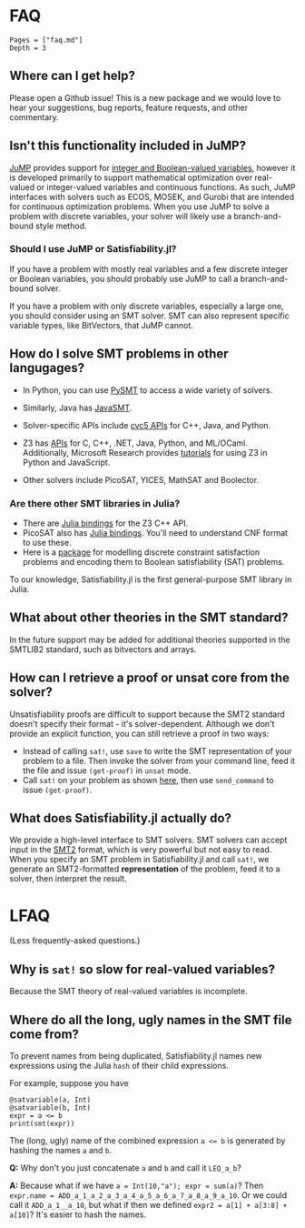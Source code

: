 # FAQ
```@contents
Pages = ["faq.md"]
Depth = 3
```

## Where can I get help?
Please open a Github issue! This is a new package and we would love to hear your suggestions, bug reports, feature requests, and other commentary.

## Isn't this functionality included in JuMP?
[JuMP](https://jump.dev/) provides support for [integer and Boolean-valued variables](https://jump.dev/JuMP.jl/stable/manual/variables/#Binary-variables), however it is developed primarily to support mathematical optimization over real-valued or integer-valued variables and continuous functions. As such, JuMP interfaces with solvers such as ECOS, MOSEK, and Gurobi that are intended for continuous optimization problems. When you use JuMP to solve a problem with discrete variables, your solver will likely use a branch-and-bound style method.

### Should I use JuMP or Satisfiability.jl?
If you have a problem with mostly real variables and a few discrete integer or Boolean variables, you should probably use JuMP to call a branch-and-bound solver.

If you have a problem with only discrete variables, especially a large one, you should consider using an SMT solver. SMT can also represent specific variable types, like BitVectors, that JuMP cannot.

## How do I solve SMT problems in other langugages?
* In Python, you can use [PySMT](https://github.com/pysmt/pysmt) to access a wide variety of solvers.

* Similarly, Java has [JavaSMT](https://github.com/sosy-lab/java-smt).

* Solver-specific APIs include [cvc5 APIs](https://cvc5.github.io/docs/cvc5-1.0.2/api/api.html) for C++, Java, and Python.

* Z3 has [APIs](https://z3prover.github.io/api/html/index.html) for C, C++, .NET, Java, Python, and ML/OCaml. Additionally, Microsoft Research provides [tutorials](https://microsoft.github.io/z3guide/programming/Z3%20JavaScript%20Examples) for using Z3 in Python and JavaScript.

* Other solvers include PicoSAT, YICES, MathSAT and Boolector.

### Are there other SMT libraries in Julia?
* There are [Julia bindings](https://github.com/ahumenberger/Z3.jl) for the Z3 C++ API.
* PicoSAT also has [Julia bindings](https://github.com/sisl/PicoSAT.jl). You'll need to understand CNF format to use these.
* Here is a [package](https://github.com/dpsanders/SatisfiabilityInterface.jl) for modelling discrete constraint satisfaction problems and encoding them to Boolean satisfiability (SAT) problems. 

To our knowledge, Satisfiability.jl is the first general-purpose SMT library in Julia.

## What about other theories in the SMT standard?
In the future support may be added for additional theories supported in the SMTLIB2 standard, such as bitvectors and arrays.

## How can I retrieve a proof or unsat core from the solver?
Unsatisfiability proofs are difficult to support because the SMT2 standard doesn't specify their format - it's solver-dependent. Although we don't provide an explicit function, you can still retrieve a proof in two ways:

* Instead of calling `sat!`, use `save` to write the SMT representation of your problem to a file. Then invoke the solver from your command line, feed it the file and issue `(get-proof)` in `unsat` mode.
* Call `sat!` on your problem as shown [here](advanced.md#custom-interactions-with-solvers), then use `send_command` to issue `(get-proof)`.


## What does Satisfiability.jl actually do?
We provide a high-level interface to SMT solvers. SMT solvers can accept input in the [SMT2](http://www.smtlib.org/) format, which is very powerful but not easy to read. When you specify an SMT problem in Satisfiability.jl and call `sat!`, we generate an SMT2-formatted **representation** of the problem, feed it to a solver, then interpret the result.

# LFAQ
(Less frequently-asked questions.)

## Why is `sat!` so slow for real-valued variables?
Because the SMT theory of real-valued variables is incomplete.

## Where do all the long, ugly names in the SMT file come from?
To prevent names from being duplicated, Satisfiability.jl names new expressions using the Julia `hash` of their child expressions.

For example, suppose you have
```@example
@satvariable(a, Int)
@satvariable(b, Int)
expr = a <= b
print(smt(expr))
```
The (long, ugly) name of the combined expression `a <= b` is generated by hashing the names `a` and `b`.

**Q:** Why don't you just concatenate `a` and `b` and call it `LEQ_a_b`?

**A:** Because what if we have `a = Int(10,"a"); expr = sum(a)`? Then `expr.name = ADD_a_1_a_2_a_3_a_4_a_5_a_6_a_7_a_8_a_9_a_10`. Or we could call it `ADD_a_1__a_10`, but what if then we defined `expr2 = a[1] + a[3:8] + a[10]`? It's easier to hash the names.
 
